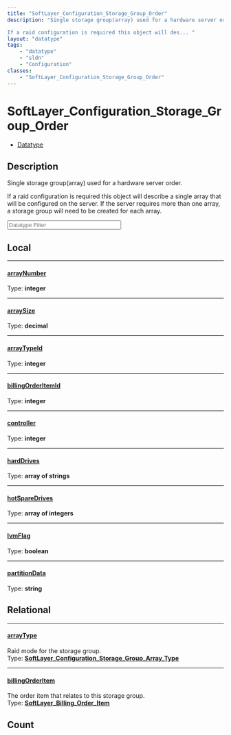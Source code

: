 ```yaml
---
title: "SoftLayer_Configuration_Storage_Group_Order"
description: "Single storage group(array) used for a hardware server order. 

If a raid configuration is required this object will des... "
layout: "datatype"
tags:
    - "datatype"
    - "sldn"
    - "Configuration"
classes:
    - "SoftLayer_Configuration_Storage_Group_Order"
---
```


# SoftLayer_Configuration_Storage_Group_Order
<div id='service-datatype'>
    <ul id='sldn-reference-tabs'>
        <li id='datatype'> <a href='/reference/datatypes/SoftLayer_Configuration_Storage_Group_Order' >Datatype</a></li>
    </ul>
</div>

## Description 


Single storage group(array) used for a hardware server order. 

If a raid configuration is required this object will describe a single array that will be configured on the server. If the server requires more than one array, a storage group will need to be created for each array. 





<!-- Filer BEGIN -->
<div class="view-filters">
        <div class="clearfix">
            <div class="search-input-box">
                <input placeholder="Datatype Filter" onkeyup="titleSearch(inputId='prop-input', divId='properties', elementClass='prop-row')" 
                    type="text" id="prop-input" value="" size="30" maxlength="128" class="form-text">
            </div>
        </div>
</div>
<!-- Filer END -->

<div id="properties" class="content">
<div id="localProperties" class="prop-content" >

## Local
<div class="prop-row">

-----
[arrayNumber]: #arraynumber
#### [arrayNumber]
  
<span class="type-label">Type: </span>**integer**  



</div>
<div class="prop-row">

-----
[arraySize]: #arraysize
#### [arraySize]
  
<span class="type-label">Type: </span>**decimal**  



</div>
<div class="prop-row">

-----
[arrayTypeId]: #arraytypeid
#### [arrayTypeId]
  
<span class="type-label">Type: </span>**integer**  



</div>
<div class="prop-row">

-----
[billingOrderItemId]: #billingorderitemid
#### [billingOrderItemId]
  
<span class="type-label">Type: </span>**integer**  



</div>
<div class="prop-row">

-----
[controller]: #controller
#### [controller]
  
<span class="type-label">Type: </span>**integer**  



</div>
<div class="prop-row">

-----
[hardDrives]: #harddrives
#### [hardDrives]
  
<span class="type-label">Type: </span>**array of strings**  



</div>
<div class="prop-row">

-----
[hotSpareDrives]: #hotsparedrives
#### [hotSpareDrives]
  
<span class="type-label">Type: </span>**array of integers**  



</div>
<div class="prop-row">

-----
[lvmFlag]: #lvmflag
#### [lvmFlag]
  
<span class="type-label">Type: </span>**boolean**  



</div>
<div class="prop-row">

-----
[partitionData]: #partitiondata
#### [partitionData]
  
<span class="type-label">Type: </span>**string**  



</div>
</div>
<!-- LOCAL PROPERTY END -->

<div id="relationalProperties"  class="prop-content" >

## Relational
<div class="prop-row">

-----
[arrayType]: #arraytype
#### [arrayType]
Raid mode for the storage group.  
<span class="type-label">Type: </span>**<a href='/reference/datatypes/SoftLayer_Configuration_Storage_Group_Array_Type'>SoftLayer_Configuration_Storage_Group_Array_Type </a>**  



</div>
<div class="prop-row">

-----
[billingOrderItem]: #billingorderitem
#### [billingOrderItem]
The order item that relates to this storage group.  
<span class="type-label">Type: </span>**<a href='/reference/datatypes/SoftLayer_Billing_Order_Item'>SoftLayer_Billing_Order_Item </a>**  



</div>

## Count
</div>


